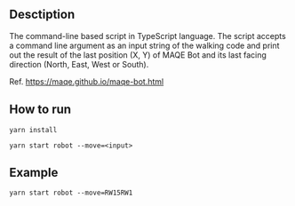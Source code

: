 ## Desctiption

The command-line based script in TypeScript language. The script accepts a command line argument as an input string of the walking code and print out the result of the last position (X, Y) of MAQE Bot and its last facing direction (North, East, West or South).

Ref. https://maqe.github.io/maqe-bot.html

## How to run

```
yarn install
```

```
yarn start robot --move=<input>
```

## Example

```
yarn start robot --move=RW15RW1
```
